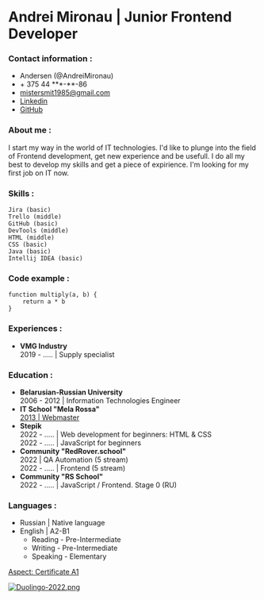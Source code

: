 # Andrei Mironau | Junior Frontend Developer

### Contact information :
* Andersen (@AndreiMironau)
* \+ 375 44 \*\*\*-\*\*-86
* mistersmit1985@gmail.com
* [Linkedin][1]
* [GitHub][2]

[1]: http://www.linkedin.com/in/andreimironau/        "Linkedin"
[2]: http://github.com/AndreiMironau                  "GitHub"
### About me :
I start my way in the world of IT technologies. I'd like to plunge into the field of Frontend development, get new experience and be usefull. I do all my best to develop my skills and get a piece of expirience. I'm looking for my first job on IT now.
### Skills :
    Jira (basic)
    Trello (middle)
    GitHub (basic)
    DevTools (middle)
    HTML (middle)
    CSS (basic)
    Java (basic)
    Intellij IDEA (basic)  
    
### Code example :
```
function multiply(a, b) {
    return a * b
}
```
### Experiences :
* **VMG Industry**  
2019 - ..... | Supply specialist  

### Education :
* **Belarusian-Russian University**  
2006 - 2012 | Information Technologies Engineer
* **IT School "Mela Rossa"**  
[2013 | Webmaster][4]
* **Stepik**  
2022 - ..... | Web development for beginners: HTML & CSS  
2022 - ..... | JavaScript for beginners
* **Community "RedRover.school"**  
2022 | QA Automation (5 stream)  
2022 - ..... | Frontend (5 stream)
* **Community "RS School"**  
2022 - ..... | JavaScript / Frontend. Stage 0 (RU)

[4]: https://drive.google.com/file/d/1GoQZskeCCnUDd1Zpu7QZylmOkvr_LYFz/view?usp=share_link        "Mella Rossa"

### Languages :
* Russian \| Native language
* English \| A2-B1
    * Reading - Pre-Intermediate
    * Writing - Pre-Intermediate  
    * Speaking - Elementary  

[Aspect: Certificate A1][3]

[3]: https://drive.google.com/file/d/15TYQYEpdpLzaluc1NQfByckRGWFwxubo/view?usp=share_link        "Certificate"
[![Duolingo-2022.png](https://i.postimg.cc/5y4txHWV/Duolingo-2022.png)](https://postimg.cc/S2P4dxKT)
